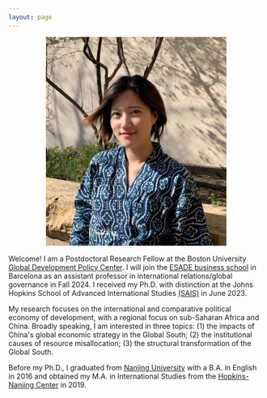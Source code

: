 ```yaml
---
layout: page
---
```

<p align="center">
  <img src="https://raw.githubusercontent.com/keyitang94/keyitang94.github.io/master/rsz_1keyi_color_headshot.jpg">
</p>

Welcome! I am a Postdoctoral Research Fellow at the Boston University [Global Development Policy Center](https://www.bu.edu/gdp/). I will join the [ESADE business school](https://www.esade.edu/en) in Barcelona as an assistant professor in international relations/global governance in Fall 2024. I received my Ph.D. with distinction at the Johns Hopkins School of Advanced International Studies [(SAIS)](https://sais.jhu.edu/) in June 2023.

My research focuses on the international and comparative political economy of development, with a regional focus on sub-Saharan Africa and China. Broadly speaking, I am interested in three topics: (1) the impacts of China's global economic strategy in the Global South; (2) the institutional causes of resource misallocation; (3) the structural transformation of the Global South.

Before my Ph.D., I graduated from [Nanjing University](https://www.nju.edu.cn/EN/) with a B.A. in English in 2016 and obtained my M.A. in International Studies from the [Hopkins-Nanjing Center](https://sais.jhu.edu/hopkins-nanjing-center) in 2019.

